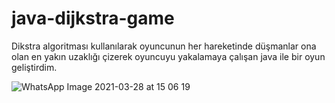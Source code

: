 
# java-dijkstra-game
Dikstra algoritması kullanılarak oyuncunun her hareketinde düşmanlar ona olan en yakın uzaklığı çizerek oyuncuyu yakalamaya çalışan java ile bir oyun geliştirdim.

![WhatsApp Image 2021-03-28 at 15 06 19](https://user-images.githubusercontent.com/65635963/149913808-ac456553-2321-4597-9544-79686a7e04ca.jpeg)
